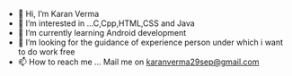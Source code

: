 - 👋 Hi, I’m Karan Verma
- 👀 I’m interested in ...C,Cpp,HTML,CSS and Java
- 🌱 I’m currently learning Android development
- 💞️ I’m looking for the guidance of experience person under which i want to do work free
- 📫 How to reach me ... Mail me on karanverma29sep@gmail.com

<!---
alwayskaran/alwayskaran is a ✨ special ✨ repository because its `README.md` (this file) appears on your GitHub profile.
You can click the Preview link to take a look at your changes.
--->
